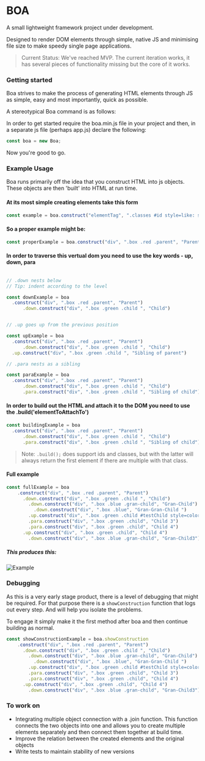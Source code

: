# BOA 

A small lightweight framework project under development.

Designed to render DOM elements through simple, native JS and minimising file size to make speedy single page applications. 

> Current Status: We've reached MVP. The current iteration works, it has several pieces of functionality missing but the core of it works.
### Getting started

Boa strives to make the process of generating HTML elements through JS as simple, easy and most importantly, quick as possible.

A stereotypical Boa command is as follows:

In order to get started require the boa.min.js file in your project and then, in a separate js file (perhaps app.js) declare the following: 

```js
const boa = new Boa;

```

Now you're good to go.

### Example Usage

Boa runs primarily off the idea that you construct HTML into js objects. These objects are then 'built' into HTML at run time. 


#### At its most simple creating elements take this form

```js
const example = boa.construct("elementTag", ".classes #id style=like: so; src=what/path/you/want.jpg attribute=anythingYouWouldLike", "Content that you would like in the element")
```

#### So a proper example might be:


```js
const properExample = boa.construct("div", ".box .red .parent", "Parent")
```

#### In order to traverse this vertual dom you need to use the key words - up, down, para 

```js 

// .down nests below
// Tip: indent according to the level

const downExample = boa
  .construct("div", ".box .red .parent", "Parent")
      .down.construct("div", ".box .green .child ", "Child")


// .up goes up from the previous position

const upExample = boa
  .construct("div", ".box .red .parent", "Parent")
      .down.construct("div", ".box .green .child ", "Child")
  .up.construct("div", ".box .green .child ", "Sibling of parent")

// .para nests as a sibling

const paraExample = boa
  .construct("div", ".box .red .parent", "Parent")
      .down.construct("div", ".box .green .child ", "Child")
      .para.construct("div", ".box .green .child ", "Sibling of child")
```
#### In order to build out the HTML and attach it to the DOM you need to use the .build('elementToAttachTo')

```js
const buildingExample = boa
  .construct("div", ".box .red .parent", "Parent")
      .down.construct("div", ".box .green .child ", "Child")
      .para.construct("div", ".box .green .child ", "Sibling of child").build("body");
```

> Note: ``.build();`` does support ids and classes, but with the latter will always return the first element if there are multiple with that class.

#### Full example



```js
const fullExample = boa
    .construct("div", ".box .red .parent", "Parent")
      .down.construct("div", ".box .green .child ", "Child")
        .down.construct("div", ".box .blue .gran-child", "Gran-Child")
          .down.construct("div", ".box .blue", "Gran-Gran-Child ")
        .up.construct("div", ".box .green .child #testChild style=color: blue; border-radius: 100px; src=path/topath/image.ph onclick=logItOut()", "Child 2")
        .para.construct("div", ".box .green .child", "Child 3")
        .para.construct("div", ".box .green .child", "Child 4")
      .up.construct("div", ".box .green .child", "Child 4")
        .down.construct("div", ".box .blue .gran-child", "Gran-Child3").build("body");
```


##### This produces this: 

![Example](https://i.imgur.com/IkqVeXd.png)

### Debugging

As this is a very early stage product, there is a level of debugging that might be required. For that purpose there is a `showConstruction` function that logs out every step. And will help you isolate the problems. 

To engage it simply make it the first method after boa and then continue building as normal. 

```js
const showConstructionExample = boa.showConstruction
    .construct("div", ".box .red .parent", "Parent")
      .down.construct("div", ".box .green .child ", "Child")
        .down.construct("div", ".box .blue .gran-child", "Gran-Child")
          .down.construct("div", ".box .blue", "Gran-Gran-Child ")
        .up.construct("div", ".box .green .child #testChild style=color: blue; border-radius: 100px; src=path/topath/image.ph onclick=logItOut()", "Child 2")
        .para.construct("div", ".box .green .child", "Child 3")
        .para.construct("div", ".box .green .child", "Child 4")
      .up.construct("div", ".box .green .child", "Child 4")
        .down.construct("div", ".box .blue .gran-child", "Gran-Child3").build("body");

```


### To work on

* Integrating multiple object connection with a .join function. This function connects the two objects into one and allows you to create multiple elements separately and then connect them together at build time.
* Improve the relation between the created elements and the original objects
* Write tests to maintain stability of new versions

